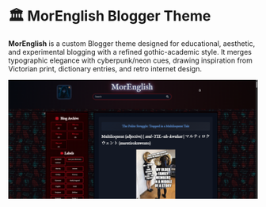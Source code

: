 # 🏛️ MorEnglish Blogger Theme

**MorEnglish** is a custom Blogger theme designed for educational, aesthetic, and experimental blogging with a refined gothic-academic style. It merges typographic elegance with cyberpunk/neon cues, drawing inspiration from Victorian print, dictionary entries, and retro internet design.

![MorEnglish Theme Screenshot](Images%20-%20MorEnglish/MorEnglish%20Screenshot.png)


